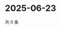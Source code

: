 # 2025-06-23

共 0 条

<!-- BEGIN ZHIHUQUESTIONS -->
<!-- 最后更新时间 Mon Jun 23 2025 21:28:49 GMT+0800 (China Standard Time) -->

<!-- END ZHIHUQUESTIONS -->

